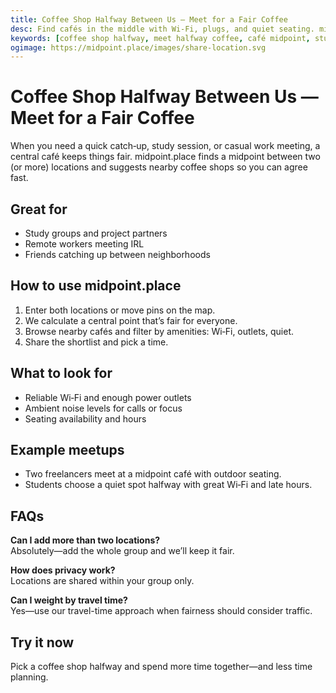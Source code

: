 ```yaml
---
title: Coffee Shop Halfway Between Us — Meet for a Fair Coffee
desc: Find cafés in the middle with Wi‑Fi, plugs, and quiet seating. midpoint.place makes it easy to pick a coffee shop halfway between you and a friend.
keywords: [coffee shop halfway, meet halfway coffee, café midpoint, study café, work café]
ogimage: https://midpoint.place/images/share-location.svg
---
```


# Coffee Shop Halfway Between Us — Meet for a Fair Coffee

When you need a quick catch‑up, study session, or casual work meeting, a central café keeps things fair. midpoint.place finds a midpoint between two (or more) locations and suggests nearby coffee shops so you can agree fast.

## Great for

- Study groups and project partners
- Remote workers meeting IRL
- Friends catching up between neighborhoods

## How to use midpoint.place

1. Enter both locations or move pins on the map.
2. We calculate a central point that’s fair for everyone.
3. Browse nearby cafés and filter by amenities: Wi‑Fi, outlets, quiet.
4. Share the shortlist and pick a time.

## What to look for

- Reliable Wi‑Fi and enough power outlets
- Ambient noise levels for calls or focus
- Seating availability and hours

## Example meetups

- Two freelancers meet at a midpoint café with outdoor seating.
- Students choose a quiet spot halfway with great Wi‑Fi and late hours.

## FAQs

**Can I add more than two locations?**  
Absolutely—add the whole group and we’ll keep it fair.

**How does privacy work?**  
Locations are shared within your group only.

**Can I weight by travel time?**  
Yes—use our travel-time approach when fairness should consider traffic.

## Try it now

Pick a coffee shop halfway and spend more time together—and less time planning.


